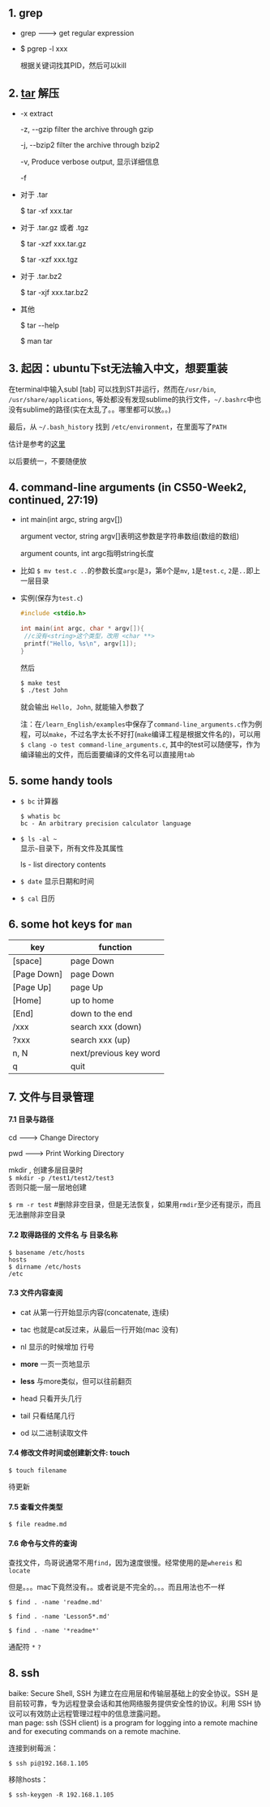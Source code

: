 ## 1. **grep**

* grep ---> get regular expression

* $ pgrep -l xxx

	根据关键词找其PID，然后可以kill


## 2. **[tar](http://www.jb51.net/LINUXjishu/43356.h)** **解压**

*  -x extract

   -z, --gzip      filter the archive through gzip

   -j, --bzip2     filter the archive through bzip2

   -v,				Produce verbose output, 显示详细信息

   -f
    
* 对于 .tar

	$ tar -xf xxx.tar
    
* 对于 .tar.gz 或者 .tgz

	$ tar -xzf xxx.tar.gz
    
	$ tar -xzf xxx.tgz
    
* 对于 .tar.bz2

	$ tar -xjf xxx.tar.bz2
    
* 其他

	$ tar --help
    
	$ man tar


## 3. 起因：ubuntu下st无法输入中文，想要重装

在terminal中输入subl [tab] 可以找到ST并运行，然而在`/usr/bin`, `/usr/share/applications`, 等处都没有发现sublime的执行文件，`~/.bashrc`中也没有sublime的路径(实在太乱了。。哪里都可以放。。)
    
最后，从 `~/.bash_history` 找到 `/etc/environment`，在里面写了`PATH`

估计是参考的[这里](http://www.2cto.com/os/201304/204819.html)

以后要统一，不要随便放
    
## 4. **command-line arguments** (in CS50-Week2, continued, 27:19)

*  int main(int argc, string argv[])

   argument vector, string argv[]表明这参数是字符串数组(数组的数组)

   argument counts, int argc指明string长度
    
*  比如 `$ mv test.c ..`的参数长度`argc`是`3`，第`0`个是`mv`, `1`是`test.c`, `2`是`..`即上一层目录 

*  实例(保存为`test.c`)
    
   ```c
   #include <stdio.h>
  
   int main(int argc, char * argv[]){
   	//c没有<string>这个类型，改用 <char **>
   	printf("Hello, %s\n", argv[1]);
   }
   ```
    
   然后
   
   ```sh
   $ make test
   $ ./test John
   ```
   就会输出 `Hello, John`, 就能输入参数了
   
   注：在`/learn_English/examples`中保存了`command-line_arguments.c`作为例程，可以`make`，不过名字太长不好打(`make`编译工程是根据文件名的)，可以用`$ clang -o test command-line_arguments.c`, 其中的test可以随便写，作为编译输出的文件，而后面要编译的文件名可以直接用`tab`
      
## 5. **some handy tools**

* `$ bc` 计算器

	`$ whatis bc`  
	`bc - An arbitrary precision calculator language`
	
* `$ ls -al ~`  	
	显示`~`目录下，所有文件及其属性
	
	ls - list directory contents

* `$ date`	显示日期和时间
	
* `$ cal`	日历


## 6. **some hot keys for `man`**

key	|	function
---|---|
[space] | page Down 
[Page Down] | page Down 
[Page Up] | page Up 
[Home] | up to home 
[End] | down to the end 
/xxx | search xxx (down) 
?xxx | search xxx (up) 
n, N | next/previous key word 
q | quit
	
## 7. 文件与目录管理

#### 7.1 目录与路径

cd ---> Change Directory
	
pwd ---> Print Working Directory
	
mkdir , 创建多层目录时  
`$ mkdir -p /test1/test2/test3`  
否则只能一层一层地创建
	
`$ rm -r test` #删除非空目录，但是无法恢复，如果用`rmdir`至少还有提示，而且无法删除非空目录
	
#### 7.2 取得路径的 文件名 与 目录名称

```
$ basename /etc/hosts
hosts
$ dirname /etc/hosts
/etc
```
#### 7.3 文件内容查阅

* cat 从第一行开始显示内容(concatenate, 连续)

* tac 也就是cat反过来，从最后一行开始(mac 没有)

* nl 显示的时候增加 行号

* **more** 一页一页地显示

* **less** 与more类似，但可以往前翻页

* head 只看开头几行

* tail 只看结尾几行

* od 以二进制读取文件

#### 7.4 修改文件时间或创建新文件: touch

`$ touch filename`

待更新

#### 7.5 查看文件类型

`$ file readme.md`

#### 7.6 命令与文件的查询

查找文件，鸟哥说通常不用`find`，因为速度很慢。经常使用的是`whereis` 和 `locate`

但是。。。mac下竟然没有。。或者说是不完全的。。。而且用法也不一样

`$ find . -name 'readme.md'`

`$ find . -name 'Lesson5*.md'`

`$ find . -name '*readme*'`

通配符 `*` `?`


## 8. **ssh**

baike: Secure Shell, SSH 为建立在应用层和传输层基础上的安全协议。SSH 是目前较可靠，专为远程登录会话和其他网络服务提供安全性的协议。利用 SSH 协议可以有效防止远程管理过程中的信息泄露问题。  
man page: ssh (SSH client) is a program for logging into a remote machine and for executing commands on a remote machine.

连接到树莓派：

`$ ssh pi@192.168.1.105`

移除hosts：

`$ ssh-keygen -R 192.168.1.105`

